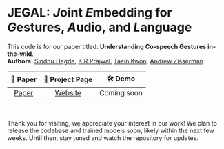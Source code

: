 # JEGAL: ***J***oint ***E***mbedding for ***G***estures, ***A***udio, and ***L***anguage

This code is for our paper titled: **Understanding Co-speech Gestures in-the-wild**.<br />
**Authors**: [Sindhu Hegde](https://sindhu-hegde.github.io), [K R Prajwal](https://www.robots.ox.ac.uk/~prajwal/), [Taein Kwon](https://taeinkwon.com/), [Andrew Zisserman](https://scholar.google.com/citations?hl=en&user=UZ5wscMAAAAJ) 

|   📝 Paper   |   📑 Project Page    |  🛠 Demo  |
|:-----------:|:-------------------:|:------------------:|
| [Paper]() | [Website](https://www.robots.ox.ac.uk/~vgg/research/jegal/) | Coming soon | 
<br />

Thank you for visiting, we appreciate your interest in our work! We plan to release the codebase and trained models soon, likely within the next few weeks. Until then, stay tuned and watch the repository for updates.
